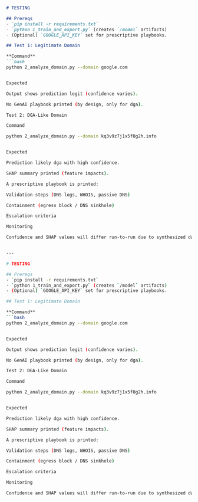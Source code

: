```markdown
# TESTING

## Prereqs
- `pip install -r requirements.txt`
- `python 1_train_and_export.py` (creates `/model` artifacts)
- (Optional) `GOOGLE_API_KEY` set for prescriptive playbooks.

## Test 1: Legitimate Domain

**Command**
```bash
python 2_analyze_domain.py --domain google.com


Expected

Output shows prediction legit (confidence varies).

No GenAI playbook printed (by design, only for dga).

Test 2: DGA-Like Domain

Command

python 2_analyze_domain.py --domain kq3v9z7j1x5f8g2h.info


Expected

Prediction likely dga with high confidence.

SHAP summary printed (feature impacts).

A prescriptive playbook is printed:

Validation steps (DNS logs, WHOIS, passive DNS)

Containment (egress block / DNS sinkhole)

Escalation criteria

Monitoring

Confidence and SHAP values will differ run-to-run due to synthesized data and AutoML randomness, but should qualitatively match the above behavior.


---

# TESTING

## Prereqs
- `pip install -r requirements.txt`
- `python 1_train_and_export.py` (creates `/model` artifacts)
- (Optional) `GOOGLE_API_KEY` set for prescriptive playbooks.

## Test 1: Legitimate Domain

**Command**
```bash
python 2_analyze_domain.py --domain google.com


Expected

Output shows prediction legit (confidence varies).

No GenAI playbook printed (by design, only for dga).

Test 2: DGA-Like Domain

Command

python 2_analyze_domain.py --domain kq3v9z7j1x5f8g2h.info


Expected

Prediction likely dga with high confidence.

SHAP summary printed (feature impacts).

A prescriptive playbook is printed:

Validation steps (DNS logs, WHOIS, passive DNS)

Containment (egress block / DNS sinkhole)

Escalation criteria

Monitoring

Confidence and SHAP values will differ run-to-run due to synthesized data and AutoML randomness, but should qualitatively match the above behavior.
